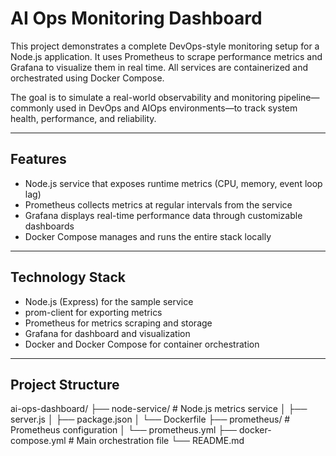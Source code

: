 # AI Ops Monitoring Dashboard

This project demonstrates a complete DevOps-style monitoring setup for a Node.js application. It uses Prometheus to scrape performance metrics and Grafana to visualize them in real time. All services are containerized and orchestrated using Docker Compose.

The goal is to simulate a real-world observability and monitoring pipeline—commonly used in DevOps and AIOps environments—to track system health, performance, and reliability.

---

## Features

- Node.js service that exposes runtime metrics (CPU, memory, event loop lag)
- Prometheus collects metrics at regular intervals from the service
- Grafana displays real-time performance data through customizable dashboards
- Docker Compose manages and runs the entire stack locally

---

## Technology Stack

- Node.js (Express) for the sample service
- prom-client for exporting metrics
- Prometheus for metrics scraping and storage
- Grafana for dashboard and visualization
- Docker and Docker Compose for container orchestration

---

## Project Structure

ai-ops-dashboard/
├── node-service/ # Node.js metrics service
│ ├── server.js
│ ├── package.json
│ └── Dockerfile
├── prometheus/ # Prometheus configuration
│ └── prometheus.yml
├── docker-compose.yml # Main orchestration file
└── README.md




